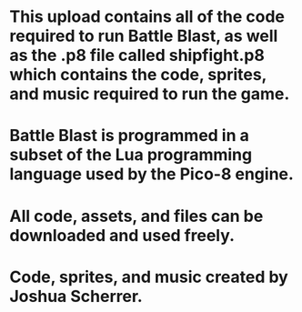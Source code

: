 # This upload contains all of the code required to run Battle Blast, as well as the .p8 file called shipfight.p8 which contains the code, sprites, and music required to run the game.

# Battle Blast is programmed in a subset of the Lua programming language used by the Pico-8 engine.

# All code, assets, and files can be downloaded and used freely.

# Code, sprites, and music created by Joshua Scherrer.
